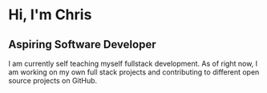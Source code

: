 <h1>Hi, I'm Chris </h1> 
<h2>Aspiring Software Developer </h2>
<p>I am currently self teaching myself fullstack development. As of right now, I am working on my own full stack projects and contributing to different open source projects on GitHub.</p>

<!---
chrisnguyen928/chrisnguyen928 is a ✨ special ✨ repository because its `README.md` (this file) appears on your GitHub profile.
You can click the Preview link to take a look at your changes.
--->
